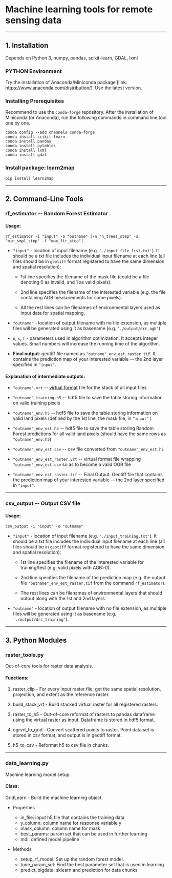# Machine learning tools for remote sensing data

---

## 1. Installation

Depends on Python 3, numpy, pandas, scikit-learn, GDAL, lxml

### PYTHON Environment

Try the installation of Anaconda/Miniconda package [link: <https://www.anaconda.com/distribution/>]. Use the latest version.

### Installing Prerequisites

Recommend to use the `conda-forge` repository. After the installation of Miniconda (or Anaconda), run the following commands in command line tool one by one.

~~~~~~
conda config --add channels conda-forge
conda install scikit-learn
conda install pandas
conda install pytables
conda install lxml
conda install gdal
~~~~~~

### Install package: learn2map

~~~~~~
pip install learn2map
~~~~~~


---

## 2. Command-Line Tools

### rf_estimator -- Random Forest Estimator

#### Usage:

~~~~~~
rf_estimator -i "input" -o "outname" [-n "n_trees_step" -s "min_smpl_step" -f "max_ftr_step"]
~~~~~~

* `"input"` - location of input filename (e.g. `'./input_file_list.txt'`). It should be a txt file includes the individual input filename at each line (all files should be in `geotiff` format registered to have the same dimension and spatial resolution):

    - 1st line specifies the filename of the mask file (could be a file denoting 0 as invalid, and 1 as valid pixels).

    - 2nd line specifies the filename of the interested variable (e.g. the file containing AGB measurements for some pixels).

    - All the rest lines can be filenames of environmental layers used as input data for spatial mapping.

* `"outname"` - location of output filename with no file extension, as multiple files will be generated using it as basename (e.g. `'./output/drc_agb'`).

* `n`, `s`, `f` - parameters used in algorithm optimization. It accepts integer values. Small numbers will increase the running time of the algorithm.

* **Final output**: geotiff file named as `"outname"_env_est_raster.tif`. It contains the prediction map of your interested variable -- the 2nd layer specified in `"input"`.

#### Explanation of intermediate outputs:

* `"outname".vrt` -- [virtual format](http://www.gdal.org/drv_vrt.html) file for the stack of all input files

* `"outname"_training.h5` -- hdf5 file to save the table storing information on valid training pixels

* `"outname"_env.h5` -- hdf5 file to save the table storing information on valid land pixels (defined by the 1st line, the mask file, in `"input"` )

* `"outname"_env_est.h5` -- hdf5 file to save the table storing Random Forest predictions for all valid land pixels (should have the same rows as `"outname"_env.h5`)

* `"outname"_env_est.csv` -- csv file converted from `"outname"_env_est.h5`

* `"outname"_env_est_raster.vrt` -- virtual format file wrapping `"outname"_env_est.csv` so as to become a valid OGR file

* `"outname"_env_est_raster.tif` -- Final Output. Geotiff file that contains the prediction map of your interested variable -- the 2nd layer specified in `"input"`.

---

### csv_output -- Output CSV file

#### Usage:

~~~~~~
csv_output -i "input" -o "outname"
~~~~~~

* `"input"` - location of input filename (e.g. `'./input_training.txt'`). It should be a txt file includes the individual input filename at each line (all files should be in `geotiff` format registered to have the same dimension and spatial resolution):

    - 1st line specifies the filename of the interested variable for training/test (e.g. valid pixels with AGB>0).

    - 2nd line specifies the filename of the prediction map (e.g. the output file `"outname"_env_est_raster.tif` from the command `rf_estimator`).

    - The rest lines can be filenames of environmental layers that should output along with the 1st and 2nd layers.

* `"outname"` - location of output filename with no file extension, as multiple files will be generated using it as basename (e.g. `'./output/drc_training'`).

---

## 3. Python Modules

### raster_tools.py

Out-of-core tools for raster data analysis.

#### Functions:

1. raster_clip - For every input raster file, get the same spatial resolution,
projection, and extent as the reference raster.

2. build_stack_vrt - Build stacked virtual raster for all registered rasters.

3. raster_to_h5 - Out-of-core reformat of rasters to pandas dataframe using the
virtual raster as input. Dataframe is stored in hdf5 format.

4. ogrvrt_to_grid - Convert scattered points to raster. Point data set is stored
in csv format, and output is in geotiff format.

5. h5_to_csv - Reformat h5 to csv file in chunks.

---

### data_learning.py

Machine learning model setup.

#### Class:

GridLearn - Build the machine learning object.

* Properties
  - in_file: input h5 file that contains the training data
  - y_column: column name for response variable y
  - mask_column: column name for mask
  - best_params: param set that can be used in further learning
  - mdl: defined model pipeline

* Methods
  - setup_rf_model: Set up the random forest model.
  - tune_param_set: Find the best parameter set that is used in learning.
  - predict_bigdata: sklearn and prediction for data chunks
